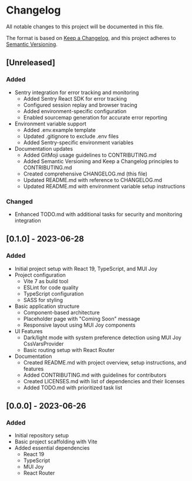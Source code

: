 # Changelog

All notable changes to this project will be documented in this file.

The format is based on [Keep a Changelog](https://keepachangelog.com/en/1.0.0/),
and this project adheres to [Semantic Versioning](https://semver.org/spec/v2.0.0.html).

## [Unreleased]

### Added
- Sentry integration for error tracking and monitoring
  - Added Sentry React SDK for error tracking
  - Configured session replay and browser tracing
  - Added environment-specific configuration
  - Enabled sourcemap generation for accurate error reporting
- Environment variable support
  - Added .env.example template
  - Updated .gitignore to exclude .env files
  - Added Sentry-specific environment variables
- Documentation updates
  - Added GitMoji usage guidelines to CONTRIBUTING.md
  - Added Semantic Versioning and Keep a Changelog principles to CONTRIBUTING.md
  - Created comprehensive CHANGELOG.md (this file)
  - Updated README.md with reference to CHANGELOG.md
  - Updated README.md with environment variable setup instructions

### Changed
- Enhanced TODO.md with additional tasks for security and monitoring integration

## [0.1.0] - 2023-06-28

### Added
- Initial project setup with React 19, TypeScript, and MUI Joy
- Project configuration
  - Vite 7 as build tool
  - ESLint for code quality
  - TypeScript configuration
  - SASS for styling
- Basic application structure
  - Component-based architecture
  - Placeholder page with "Coming Soon" message
  - Responsive layout using MUI Joy components
- UI Features
  - Dark/light mode with system preference detection using MUI Joy CssVarsProvider
  - Basic routing setup with React Router
- Documentation
  - Created README.md with project overview, setup instructions, and features
  - Added CONTRIBUTING.md with guidelines for contributors
  - Created LICENSES.md with list of dependencies and their licenses
  - Added TODO.md with prioritized task list

## [0.0.0] - 2023-06-26

### Added
- Initial repository setup
- Basic project scaffolding with Vite
- Added essential dependencies
  - React 19
  - TypeScript
  - MUI Joy
  - React Router
